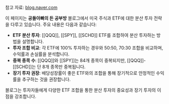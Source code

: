 참고 자료: [blog.naver.com](https://m.blog.naver.com/sosohan_review/223352771956 "blog.naver.com")

이 페이지는 **공돌아빠의 돈 공부방** 블로그에서 미국 주식과 ETF에 대한 분산 투자 전략을 다루고 있습니다. 주요 내용은 다음과 같습니다:

- **ETF 분산 투자**: [[QQQ]], [[SPY]], [[SCHD]] ETF를 조합하여 분산 투자하는 방법을 설명합니다.
- **투자 조합 비교**: 각 ETF에 100% 투자하는 경우와 50:50, 70:30 조합을 비교하며, 수익률과 손실률을 분석합니다.
- **중복 종목 수**: [[QQQ]]와 [[SPY]]는 84개 종목이 중복되지만, [[QQQ]]-[[SCHD]]는 단 8개 종목만 중복됩니다.
- **장기 투자 권장**: 배당성장률이 좋은 ETF와의 조합을 통해 장기적으로 안정적인 수익률을 추구하는 것을 권장합니다.

블로그는 투자자들에게 다양한 ETF 조합을 통한 분산 투자의 중요성과 장기 투자의 이점을 강조합니다.